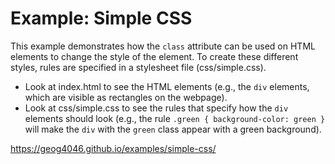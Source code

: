 # Example: Simple CSS
This example demonstrates how the `class` attribute can be used on HTML elements to change the style of the element. To create these different styles, rules are specified in a stylesheet file (css/simple.css).  
- Look at index.html to see the HTML elements (e.g., the `div` elements, which are visible as rectangles on the webpage).
- Look at css/simple.css to see the rules that specify how the `div` elements should look (e.g., the rule `.green { background-color: green }` will make the `div` with the `green` class appear with a green background).  
  
https://geog4046.github.io/examples/simple-css/
